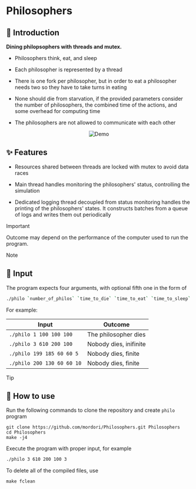 # Philosophers
## 📖 Introduction
**Dining philopsophers with threads and mutex.**

- Philosophers think, eat, and sleep

- Each philosopher is represented by a thread

- There is one fork per philosopher, but in order to eat a philosopher needs two so they have to take turns in eating

- None should die from starvation, if the provided parameters consider the number of philosophers, the combined time of the actions, and some overhead for computing time

- The philosophers are not allowed to communicate with each other

<p align="center">
  <img src="https://github.com/mordori/mordori/blob/main/doc/asdasd.gif" alt="Demo" />
</p>

## ✨ Features
- Resources shared between threads are locked with mutex to avoid data races

- Main thread handles monitoring the philosophers' status, controlling the simulation

- Dedicated logging thread decoupled from status monitoring handles the printing of the philosophers' states. It constructs batches from a queue of logs and writes them out periodically

> [!IMPORTANT]
> Outcome may depend on the performance of the computer used to run the program.

> [!NOTE]
> ## 🔡 Input
The program expects four arguments, with optional fifth one in the form of
``` bash
./philo `number_of_philos` `time_to_die` `time_to_eat` `time_to_sleep` (optional)`number_of_meals`
```
For example:

| Input					               | Outcome							     	   |
|------------------------------|-------------------------------|
|  `./philo 1 100 100 100`     | The philosopher dies          |
|  `./philo 3 610 200 100`     | Nobody dies, inifinite        |
|  `./philo 199 185 60 60 5`   | Nobody dies, finite           |
|  `./philo 200 130 60 60 10`  | Nobody dies, finite           |

> [!TIP]
> ## 🚀 How to use
Run the following commands to clone the repository and create `philo` program
``` git
git clone https://github.com/mordori/Philosophers.git Philosophers
cd Philosophers
make -j4
```
Execute the program with proper input, for example
``` bash
./philo 3 610 200 100 3
```
To delete all of the compiled files, use
``` Makefile
make fclean
```
